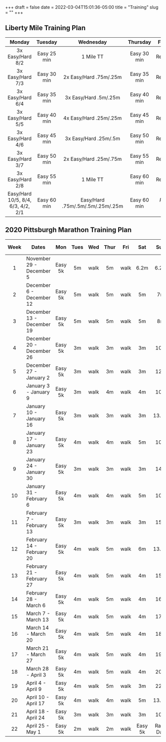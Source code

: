 +++ 
draft = false
date = 2022-03-04T15:01:36-05:00
title = "Training"
slug = "" 
+++

## Liberty Mile Training Plan

| Monday | Tuesday | Wednesday | Thursday | Friday | Saturday | Sunday |
|:------:|:-------:|:---------:|:--------:|:------:|:--------:|:------:|
| 3x Easy/Hard 8/2 | Easy 25 min | 1 Mile TT              | Easy 30 min | Rest/XC | Easy 25 min | Easy 30 min |
| 3x Easy/Hard 7/3 | Easy 30 min | 2x Easy/Hard .75m/.25m | Easy 35 min | Rest/XC | Easy 30 min | Easy 35 min |
| 3x Easy/Hard 6/4 | Easy 35 min | 3x Easy/Hard .5m/.25m  | Easy 40 min | Rest/XC | Easy 35 min | Easy 40 min |
| 3x Easy/Hard 5/5 | Easy 40 min | 4x Easy/Hard .25m/.25m | Easy 45 min | Rest/XC | Easy 40 min | Easy 45 min |
| 3x Easy/Hard 4/6 | Easy 45 min | 3x Easy/Hard .25m/.5m  | Easy 50 min | Rest/XC | Easy 45 min | Easy 50 min |
| 3x Easy/Hard 3/7 | Easy 50 min | 2x Easy/Hard .25m/.75m | Easy 55 min | Rest/XC | Easy 50 min | Easy 55 min |
| 3x Easy/Hard 2/8 | Easy 55 min | 1 Mile TT              | Easy 60 min | Rest/XC | Easy 55 min | Easy 60 min |
| Easy/Hard 10/5, 8/4, 6/3, 4/2, 2/1 | Easy 60 min | Easy/Hard .75m/.5m/.5m/.25m/.25m | Easy 60 min | *Race Day* | | |

## 2020 Pittsburgh Marathon Training Plan

| Week | Dates                        | Mon     | Tues | Wed  | Thur | Fri  | Sat  | Sun      | Total Miles |
|:----:|------------------------------|:-------:|:----:|:----:|:----:|:----:|:----:|:--------:|:-----------:|
| 1    | November 29 - December  5    | Easy 5k |  5m  | walk |  5m  | walk | 6.2m | 6.2m     |    25.5m    |
| 2    | December  6 - December 12    | Easy 5k |  5m  | walk |  5m  | walk | 5m   | 7m       |    25.1m    |
| 3    | December 13 - December 19    | Easy 5k |  5m  | walk |  5m  | walk | 5m   | 8m       |    26.1m    |
| 4    | December 20 - December 26    | Easy 5k |  3m  | walk |  3m  | walk | 3m   | 10m      |    22.1m    |
| 5    | December 27 - January 2      | Easy 5k |  3m  | walk |  3m  | walk | 3m   | 12m      |    24.1m    |
| 6    | January  3 - January  9      | Easy 5k |  3m  | walk |  4m  | walk | 4m   | 10m      |    24.1m    |
| 7    | January 10 - January 16      | Easy 5k |  3m  | walk |  3m  | walk | 3m   | 13.1m    |    25.2m    |
| 8    | January 17 - January 23      | Easy 5k |  4m  | walk |  4m  | walk | 5m   | 10m      |    26.1m    |
| 9    | January 24 - January 30      | Easy 5k |  3m  | walk |  3m  | walk | 3m   | 14m      |    26.1m    |
| 10   | January 31 - February 6      | Easy 5k |  4m  | walk |  4m  | walk | 5m   | 10m      |    26.1m    |
| 11   | February  7 - February 13    | Easy 5k |  3m  | walk |  3m  | walk | 3m   | 15m      |    27.1m    |
| 12   | February 14 - February 20    | Easy 5k |  4m  | walk |  5m  | walk | 6m   | 13.1m    |    31.2m    |
| 13   | February 21 - February 27    | Easy 5k |  4m  | walk |  5m  | walk | 4m   | 15m      |    31.1m    |
| 14   | February 28 - March 6        | Easy 5k |  4m  | walk |  5m  | walk | 4m   | 16m      |    32.1m    |
| 15   | March  7 - March 13          | Easy 5k |  4m  | walk |  5m  | walk | 4m   | 17m      |    33.1m    |
| 16   | March 14 - March 20          | Easy 5k |  4m  | walk |  5m  | walk | 4m   | 18m      |    34.1m    |
| 17   | March 21 - March 27          | Easy 5k |  4m  | walk |  5m  | walk | 4m   | 19m      |    35.1m    |
| 18   | March 28 - April  3          | Easy 5k |  4m  | walk |  5m  | walk | 4m   | 20m      |    36.1m    |
| 19   | April  4 - April  9          | Easy 5k |  4m  | walk |  5m  | walk | 3m   | 22m      |    37.1m    |
| 20   | April 10 - April 17          | Easy 5k |  4m  | walk |  4m  | walk | 5m   | 13.1m    |    30.2m    |
| 21   | April 18 - April 24          | Easy 5k |  3m  | walk |  3m  | walk | 3m   |  10m     |    22.2m    |
| 22   | April 25 - May 1             | Easy 5k |  2m  | walk |  2m  | walk | Easy 5k | Race Day |    33.2m    |